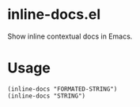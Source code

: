 # inline-docs.el

Show inline contextual docs in Emacs.

# Usage

```elisp
(inline-docs "FORMATED-STRING")
(inline-docs "STRING")
```
